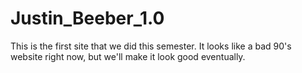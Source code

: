 # Justin_Beeber_1.0
This is the first site that we did this semester. It looks like a bad 90's website right now, but we'll make it look good eventually.
